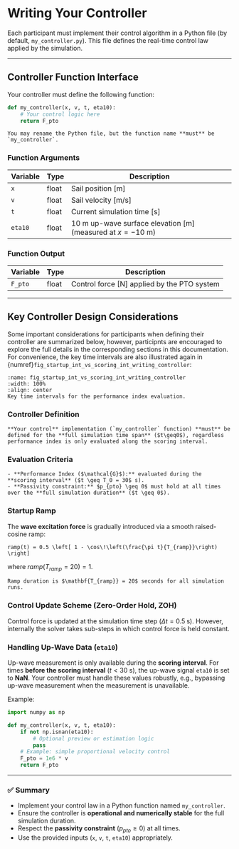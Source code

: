 # Writing Your Controller

Each participant must implement their control algorithm in a Python file (by default, `my_controller.py`).
This file defines the real-time control law applied by the simulation.

---

## Controller Function Interface

Your controller must define the following function:

```python
def my_controller(x, v, t, eta10):
    # Your control logic here
    return F_pto
```

```{note}
You may rename the Python file, but the function name **must** be `my_controller`.
```

### Function Arguments

| Variable | Type  | Description                                                |
| -------- | ----- | ---------------------------------------------------------- |
| `x`      | float | Sail position [m]                                          |
| `v`      | float | Sail velocity [m/s]                                        |
| `t`      | float | Current simulation time [s]                                |
| `eta10`  | float | 10 m up-wave surface elevation [m] (measured at $x=-10$ m) |

### Function Output

| Variable | Type  | Description                                 |
| -------- | ----- | ------------------------------------------- |
| `F_pto`  | float | Control force [N] applied by the PTO system |

---

## Key Controller Design Considerations
Some important considerations for participants when defining their controller are summarized below, however, participnts are encouraged to explore the full details in the corresponding sections in this documentation.
For convenience, the key time intervals are also illustrated again in {numref}`fig_startup_int_vs_scoring_int_writing_controller`:

```{figure} ../_static/figures/schematics/startup_int_vs_scoring_int.png
:name: fig_startup_int_vs_scoring_int_writing_controller
:width: 100%
:align: center
Key time intervals for the performance index evaluation.
```

### Controller Definition
```{important}
**Your control** implementation (`my_controller` function) **must** be defined for the **full simulation time span** ($t\geq0$), regardless performance index is only evaluated along the scoring interval.
```

### Evaluation Criteria

```{important}
- **Performance Index ($\mathcal{G}$):** evaluated during the **scoring interval** ($t \geq T_0 = 30$ s).  
- **Passivity constraint:** $p_{pto} \geq 0$ must hold at all times over the **full simulation duration** ($t \geq 0$).
```

### Startup Ramp

The **wave excitation force** is gradually introduced via a smooth raised-cosine ramp:

```{math}
ramp(t) = 0.5 \left[ 1 - \cos\!\left(\frac{\pi t}{T_{ramp}}\right) \right]
```

where $ramp(T_{ramp}=20) = 1$.

```{important}
Ramp duration is $\mathbf{T_{ramp}} = 20$ seconds for all simulation runs.
```

### Control Update Scheme (Zero-Order Hold, ZOH)
Control force is updated at the simulation time step $(\Delta t=0.5 \; \text{s})$. However, internally the solver takes sub-steps in which control force is held constant.

### Handling Up-Wave Data (`eta10`)

Up-wave measurement is only available during the **scoring interval**. For times **before the scoring interval** ($t < 30$ s), the up-wave signal `eta10` is set to **NaN**.
Your controller must handle these values robustly, e.g., bypassing up-wave measurement when the measurement is unavailable.

Example:

```python
import numpy as np

def my_controller(x, v, t, eta10):
    if not np.isnan(eta10):
        # Optional preview or estimation logic
        pass
    # Example: simple proportional velocity control
    F_pto = 1e6 * v
    return F_pto
```

---

### ✅ Summary

* Implement your control law in a Python function named `my_controller`.
* Ensure the controller is **operational and numerically stable** for the full simulation duration.
* Respect the **passivity constraint** ($p_{pto} \geq 0$) at all times.
* Use the provided inputs (`x`, `v`, `t`, `eta10`) appropriately.


[//]: # (# Writing Your Controller)

[//]: # ()
[//]: # (Your control algorithm is implemented in `my_controller.py` Python file.  )

[//]: # ()
[//]: # (*   The **required function** signature is:)

[//]: # (```python)

[//]: # (def my_controller&#40;x, v, t, eta10&#41;:)

[//]: # (    # Your code here)

[//]: # (    return F_{pto})

[//]: # (```)

[//]: # (```{note})

[//]: # (You can name Python file as you wish, however the function name inside **must** be `my_controller`.)

[//]: # (```)

[//]: # ()
[//]: # ()
[//]: # (*   **Inputs:**)

[//]: # (    *   `x` &#40;float&#41;: WP sail position [m])

[//]: # (    *   `v` &#40;float&#41;: WP sail velocity [m/s])

[//]: # (    *   `t` &#40;float&#41;: Current simulation time [s])

[//]: # (    *   `eta10` &#40;float&#41;: 10-meter up-wave elevation measurement [m] &#40;measured at $x=-10$ m&#41;.)

[//]: # ()
[//]: # (*   **Output:**)

[//]: # (    *   `F_{pto}` &#40;float&#41;: Your calculated control force [N].)

[//]: # ()
[//]: # (### Important Controller Design Considerations)

[//]: # ()
[//]: # (#### **Evaluation criteria:**)

[//]: # ()
[//]: # (```{important})

[//]: # (- **Performance Index** is evaluated along the so-called **scoring interval**: from $\mathbf{t \geq 30}$ **s** until the end of each simulation run.)

[//]: # (- **Passivity constraint** &#40;$p_{pto} \geq 0$&#41; must be satisfied for the **full simulation perdiod** &#40;$t\geq0$&#41;.)

[//]: # (```)

[//]: # ()
[//]: # (####   **Startup Ramp:** )

[//]: # (The **wave excitation force** is smoothly introduced using a raised cosine window:)

[//]: # (```{math})

[//]: # (ramp&#40;t&#41; = 0.5 \left[ 1.0 - \cos\!\left&#40;\frac{\pi t}{t_{ramp}}\right&#41; \right])

[//]: # (```)

[//]: # (where $ramp&#40;t_{ramp}=20&#41;=1$.)

[//]: # ()
[//]: # (```{important})

[//]: # (**Ramp duration** &#40;influence on excitation force&#41; is of $\mathbf{20}$ **s** for all simulations runs.)

[//]: # (```)

[//]: # ()
[//]: # (####   **Zero-Order Hold &#40;ZOH&#41;:** )

[//]: # (Control force is updated at the simulation time step $&#40;\Delta t=0.5 \; \text{s}&#41;$. However, internally the solver takes sub-steps in which control force is held constant.)

[//]: # (```{important})

[//]: # (**Your control** implementation &#40;`my_controller` function&#41; **must** be defined for the **full simulation time span** &#40;$t\geq0$&#41;, regardless performance index is only evaluated along the scoring interval.)

[//]: # (```)

[//]: # ()
[//]: # (####   **Handling Up-Wave Measurement &#40;`eta10`&#41; NaN values:**)

[//]: # (For $\mathbf{t < 30}$ **s** &#40;outside the scoring interval&#41;, the signal `eta10` is NaN.)

[//]: # (    Your controller must handle this gracefully when using `eta10` in `my_controller` function. )

[//]: # ()
[//]: # (Example:)

[//]: # (```python)

[//]: # (def my_controller&#40;x, v, t, eta10&#41;:)

[//]: # (if not np.isnan&#40;eta10&#41;:)

[//]: # (    # Optional wave preview logic)

[//]: # (    pass)

[//]: # (# Main control logic)

[//]: # (F_{pto} = 1e6 * v  # Example of control force proportional to velocity)

[//]: # (return F_{pto})

[//]: # (```   )

[//]: # ( )

